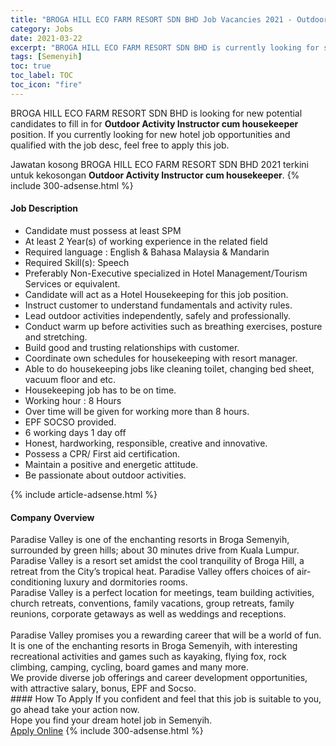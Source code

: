 ```yaml
---
title: "BROGA HILL ECO FARM RESORT SDN BHD Job Vacancies 2021 - Outdoor Activity Instructor cum housekeeper" 
category: Jobs 
date: 2021-03-22 
excerpt: "BROGA HILL ECO FARM RESORT SDN BHD is currently looking for suitable person to fill in the Outdoor Activity Instructor cum housekeeper which positioned at Semenyih" 
tags: [Semenyih] 
toc: true 
toc_label: TOC 
toc_icon: "fire" 
--- 
```


<p>BROGA HILL ECO FARM RESORT SDN BHD is looking for new potential candidates to fill in for <b>Outdoor Activity Instructor cum housekeeper</b> position. If you currently looking for new hotel job opportunities and qualified with the job desc, feel free to apply this job.
</p>Jawatan kosong BROGA HILL ECO FARM RESORT SDN BHD 2021 terkini untuk kekosongan <b>Outdoor Activity Instructor cum housekeeper</b>. 
{% include 300-adsense.html %} 
<div><div><h4>Job Description</h4></div><div><div><span><div><ul><li>Candidate must possess at least SPM</li><li>At least 2 Year(s) of working experience in the related field</li><li>Required language : English &amp; Bahasa Malaysia &amp; Mandarin</li><li>Required Skill(s): Speech</li><li>Preferably Non-Executive specialized in Hotel Management/Tourism Services or equivalent.</li><li>Candidate will act as a Hotel Housekeeping for this job position.</li><li>Instruct customer to understand fundamentals and activity rules.</li><li>Lead outdoor activities independently, safely and professionally.</li><li>Conduct warm up before activities such as breathing exercises, posture and stretching.</li><li>Build good and trusting relationships with customer.</li><li>Coordinate own schedules for housekeeping with resort manager.</li><li>Able to do housekeeping jobs like cleaning toilet, changing bed sheet, vacuum floor and etc.</li><li>Housekeeping job has to be on time.</li><li>Working hour : 8 Hours</li><li>Over time will be given for working more than 8 hours.</li><li>EPF SOCSO provided.</li><li>6 working days 1 day off</li><li>Honest, hardworking, responsible, creative and innovative.</li><li>Possess a CPR/ First aid certification.</li><li>Maintain a positive and energetic attitude.</li><li>Be passionate about outdoor activities.</li></ul></div></span></div></div></div> 
{% include article-adsense.html %} 
<div><div><h4>Company Overview</h4></div><div><div><span><div><div>Paradise Valley is one of the enchanting resorts in Broga Semenyih, surrounded by green hills; about 30 minutes drive from Kuala Lumpur. Paradise Valley is a resort set amidst the cool tranquility of Broga Hill, a retreat from the City&#8217;s tropical heat. Paradise Valley offers choices of air-conditioning luxury and dormitories rooms.</div>
<div>Paradise Valley is a perfect location for meetings, team building activities, church retreats, conventions, family vacations, group retreats, family reunions, corporate getaways as well as weddings and receptions.<br>
&#160;</div>
<div>Paradise Valley promises you a rewarding career that will be a world of fun. It is one of the enchanting resorts in Broga Semenyih, with interesting recreational activities and games such as kayaking, flying fox, rock climbing, camping, cycling, board games and many more.</div>
<div>We provide diverse job offerings and career development opportunities, with attractive salary, bonus, EPF and Socso.&#160;</div></div></span></div></div></div> 
#### How To Apply 
If you confident and feel that this job is suitable to you, go ahead take your action now. <br/> 
Hope you find your dream hotel job in Semenyih. <br/> 
<a href="https://www.jobstreet.com.my/en/job/outdoor-activity-instructor-cum-housekeeper-4512944?jobId=jobstreet-my-job-4512944" class="btn btn--info" target="_blank" rel="nofollow noopenner">Apply Online</a> 
{% include 300-adsense.html %} 